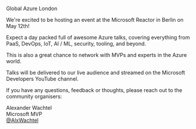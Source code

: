 Global Azure London

We're excited to be hosting an event at the Microsoft Reactor in Berlin on May 12th!

Expect a day packed full of awesome Azure talks, covering everything from PaaS, DevOps, IoT, AI / ML, security, tooling, and beyond.

This is also a great chance to network with MVPs and experts in the Azure world.

Talks will be delivered to our live audience and streamed on the Microsoft Developers YouTube channel.

If you have any questions, feedback or thoughts, please reach out to the community organisers:

Alexander Wachtel \
Microsoft MVP \
[@AlxWachtel](https://www.linkedin.com/in/alxwachtel/)
